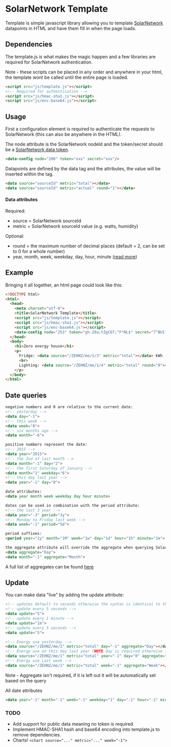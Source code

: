 # SolarNetwork Template

Template is simple javascript library allowing you to template [SolarNetwork](http://solarnetwork.net) datapoints in HTML and have them fill in when the page loads.

## Dependencies

The template.js is what makes the magic happen and a few libraries are required for SolarNetwork authentication.

Note - these scripts can be placed in any order and anywhere in your html, the template wont be called until the entire page is loaded.

```html
<script src="js/template.js"></script>
<!-- Required for authentication -->
<script src="js/hmac-sha1.js"></script>
<script src="js/enc-base64.js"></script>
```

## Usage

First a configuration element is required to authenticate the requests to SolarNetwork (this can also be anywhere in the HTML).

The node attribute is the SolarNetwork nodeId and the token/secret should be a [SolarNetwork data token](https://data.solarnetwork.net/solaruser/u/sec/auth-tokens).

```html
<data-config node="200" token="xxx" secret="xxx"/>
```

Datapoints are defined by the data tag and the attributes, the value will be inserted within the tag.

```html
<data source="sourceId" metric="total"></data>
<data source="sourceId" metric="actual" round="1"></data>
```

#### Data attributes
Required:
* source = SolarNetwork sourceId
* metric = SolarNetwork sourceId value (e.g. watts, humidity)

Optional:
* round = the maximum number of decimal places (default = 2, can be set to 0 for a whole number)
* year, month, week, weekday, day, hour, minute ([read more](#date-queries))

## Example

Bringing it all together, an html page could look like this:

```html
<!DOCTYPE html>
<html>
  <head>
    <meta charset="utf-8">
    <title>SolarNetwork Template</title>
    <script src="js/template.js"></script>
    <script src="js/hmac-sha1.js"></script>
    <script src="js/enc-base64.js"></script>
    <data-config node="253" token="gh-28a;tZgC6T;^F*NL$" secret="7^BU1?xz;q6}<HRbQM+5RB}X0"/>
  </head>
  <body>
    <h1>Zero energy house</h1>
    <p>
      Fridge: <data source="/ZEHNZ/me/1/3" metric="total"></data> kWh
      <br>
      Lighting: <data source="/ZEHNZ/me/1/4" metric="total" round="0"></data> kWh
    </p>
  </body>
</html>
```

## Date queries

```html
negative numbers and 0 are relative to the current date:
<!-- yesterday -->
<data day="-1">
<!-- this week -->
<data week="0">
<!-- six months ago -->
<data month="-6">

positive numbers represent the date:
<!-- 2015 -->
<data year="2015">
<!-- the 2nd of last month -->
<data month="-1" day="2">
<!-- the first Saturday of January -->
<data month="1" weekday="6">
<!-- this day last year -->
<data year="-1" day="0">

date attributes:
<data year month week weekday day hour minute>

dates can be used in combination with the period attribute:
<!-- the last 3 year -->
<data year="-3" period="3y">
<!-- Monday to Friday last week -->
<data week="-1" period="5d">

period suffixes:
<period year="1y" month="1M" week="1w" day="1d" hour="1h" minute="1m">

the aggregate attribute will override the aggregate when querying SolarNet:
<data aggregate="Day">
<data month="-1" aggregate="Month">
```

A full list of aggregates can be found [here](https://github.com/SolarNetwork/solarnetwork/wiki/SolarQuery-API-enumerated-types#aggregation-types)

## Update

You can make data "live" by adding the update attribute:
```html
<!-- updates default to seconds otherwise the syntax is identical to the period attribute -->
<!-- update every 5 seconds -->
<data update="5">
<!-- update every 1 minute -->
<data update="1m">
<!-- update every 5 seconds -->
<data update="5">
```

```html
<!-- Energy use yesterday -->
<data source="/ZEHNZ/me/1" metric="total" day="-1" aggregate="Day"></data>
<!-- Energy use on this day last year (NOTE day is required otherwise it will round to the start of the year)-->
<data source="/ZEHNZ/me/1" metric="total" year="-1" day="0" aggregate="Day"></data>
<!-- Energy use Last week -->
<data source="/ZEHNZ/me/1" metric="total" week="-1" aggregate="Week"></data>
```

Note - Aggregate isn't required, if it is left out it will be automatically set based on the query

All date attributes
```html
<data year="-1" month="-1" week="-1" weekday="1" day="-1" hour="-1" minute="-1"></data>
```

### TODO

* Add support for public data meaning no token is required.
* Implement HMAC-SHA1 hash and base64 encoding into template.js to remove dependencies.
* Charts! `<chart source="..." metric="..." week="-1">`
